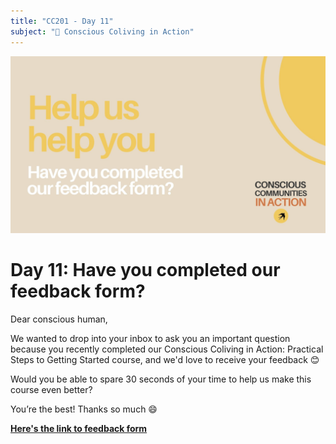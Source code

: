 ```yaml
---
title: "CC201 - Day 11"
subject: "👋 Conscious Coliving in Action"
---
```


![](https://github.com/life-itself/coco/blob/main/cc201-practical-action/img/media/Day%2011.jpg)

# Day 11: Have you completed our feedback form?

Dear conscious human,

We wanted to drop into your inbox to ask you an important question because you recently completed our Conscious Coliving in Action: Practical Steps to Getting Started course, and we'd love to receive your feedback 😊

Would you be able to spare 30 seconds of your time to help us make this course even better?

You’re the best! Thanks so much 😄

**[Here's the link to feedback form](8https://forms.gle/8npEbQPd3wZ1y8ML)**
